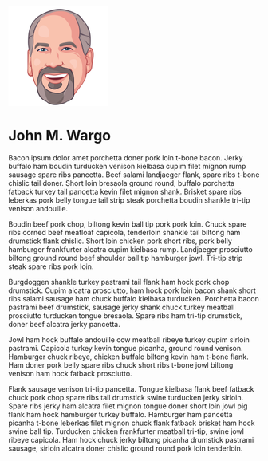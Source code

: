 ![JMW Avatar](https://github.com/johnwargo/johnwargo/blob/master/images/jmw-avatar-200.png)

# John M. Wargo

Bacon ipsum dolor amet porchetta doner pork loin t-bone bacon. Jerky buffalo ham boudin turducken venison kielbasa cupim filet mignon rump sausage spare ribs pancetta. Beef salami landjaeger flank, spare ribs t-bone chislic tail doner. Short loin bresaola ground round, buffalo porchetta fatback turkey tail pancetta kevin filet mignon shank. Brisket spare ribs leberkas pork belly tongue tail strip steak porchetta boudin shankle tri-tip venison andouille.

Boudin beef pork chop, biltong kevin ball tip pork pork loin. Chuck spare ribs corned beef meatloaf capicola, tenderloin shankle tail biltong ham drumstick flank chislic. Short loin chicken pork short ribs, pork belly hamburger frankfurter alcatra cupim kielbasa rump. Landjaeger prosciutto biltong ground round beef shoulder ball tip hamburger jowl. Tri-tip strip steak spare ribs pork loin.

Burgdoggen shankle turkey pastrami tail flank ham hock pork chop drumstick. Cupim alcatra prosciutto, ham hock pork loin bacon shank short ribs salami sausage ham chuck buffalo kielbasa turducken. Porchetta bacon pastrami beef drumstick, sausage jerky shank chuck turkey meatball prosciutto turducken tongue bresaola. Spare ribs ham tri-tip drumstick, doner beef alcatra jerky pancetta.

Jowl ham hock buffalo andouille cow meatball ribeye turkey cupim sirloin pastrami. Capicola turkey kevin tongue picanha, ground round venison. Hamburger chuck ribeye, chicken buffalo biltong kevin ham t-bone flank. Ham doner pork belly spare ribs chuck short ribs t-bone jowl biltong venison ham hock fatback prosciutto.

Flank sausage venison tri-tip pancetta. Tongue kielbasa flank beef fatback chuck pork chop spare ribs tail drumstick swine turducken jerky sirloin. Spare ribs jerky ham alcatra filet mignon tongue doner short loin jowl pig flank ham hock hamburger turkey buffalo. Hamburger ham pancetta picanha t-bone leberkas filet mignon chuck flank fatback brisket ham hock swine ball tip. Turducken chicken frankfurter meatball tri-tip, swine jowl ribeye capicola. Ham hock chuck jerky biltong picanha drumstick pastrami sausage, sirloin alcatra doner chislic ground round pork loin tenderloin.

<!--
**johnwargo/johnwargo** is a ✨ _special_ ✨ repository because its `README.md` (this file) appears on your GitHub profile.

Here are some ideas to get you started:

- 🔭 I’m currently working on ...
- 🌱 I’m currently learning ...
- 👯 I’m looking to collaborate on ...
- 🤔 I’m looking for help with ...
- 💬 Ask me about ...
- 📫 How to reach me: ...
- 😄 Pronouns: ...
- ⚡ Fun fact: ...
-->
